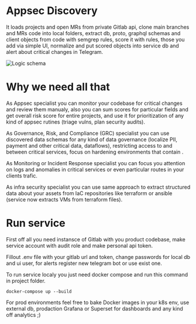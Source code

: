 # Appsec Discovery

It loads projects and open MRs from private Gitlab api, clone main branches and MRs code into local folders, extract db, proto, graphql schemas and client objects from code with semgrep rules, score it with rules, those you add via simple UI, normalize and put scored objects into service db and alert about critical changes in Telegram.

![Logic schema](https://github.com/dmarushkin/appsec-discovery/blob/main/discovery.png?raw=true)

# Why we need all that

As Appsec specialist you can monitor your codebase for critical changes and review them manualy, also you can sum scores for particular fields and get overall risk score for entire projects, and use it for prioritization of any kind of appsec rutines (triage vulns, plan security audits).

As Governance, Risk, and Compliance (GRC) specialist you can use discovered data schemas for any kind of data governance (localize PII, payment and other critical data, dataflows), restricting access to and between critical services, focus on hardening environments that contain .

As Monitoring or Incident Response specialist you can focus you attention on logs and anomalies in critical services or even particular routes in your clients trafic.

As infra security specialist you can use same approach to extract structured data about your assets from IaC repositories like terraform or ansible (service now extracts VMs from terraform files).

# Run service

First off all you need instansce of Gitlab with you product codebase, make service account with audit role and make personal api token.

Fillout .env file with your gitlab url and token, change passwords for local db and ui user, for alerts register new telegram bot or use exist one.

To run service localy you just need docker compose and run this command in project folder.

```
docker-compose up --build
```

For prod environments feel free to bake Docker images in your k8s env, use external db, prodaction Grafana or Superset for dashboards and any kind off analytics ;)

